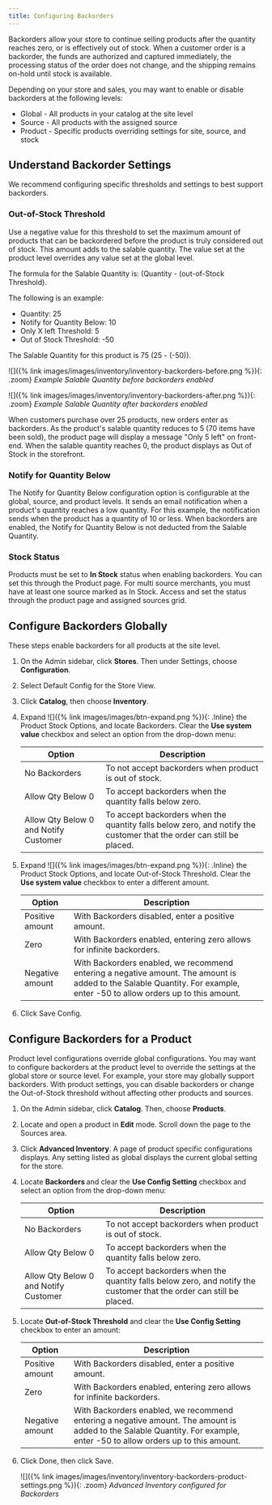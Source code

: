 ```yaml
---
title: Configuring Backorders
---
```



Backorders allow your store to continue selling products after the quantity reaches zero, or is effectively out of stock. When a customer order is a backorder, the funds are authorized and captured immediately, the processing status of the order does not change, and the shipping remains on-hold until stock is available.

Depending on your store and sales, you may want to enable or disable backorders at the following levels:

* Global - All products in your catalog at the site level
* Source - All products with the assigned source
* Product - Specific products overriding settings for site, source, and stock

## Understand Backorder Settings

We recommend configuring specific thresholds and settings to best support backorders.

### Out-of-Stock Threshold

Use a negative value for this threshold to set the maximum amount of products that can be backordered before the product is truly considered out of stock. This amount adds to the salable quantity. The value set at the product level overrides any value set at the global level.

The formula for the Salable Quantity is: (Quantity - (out-of-Stock Threshold).

The following is an example:

* Quantity: 25
* Notify for Quantity Below: 10
* Only X left Threshold: 5
* Out of Stock Threshold: -50

The Salable Quantity for this product is 75 (25 - (-50)).

![]({% link images/images/inventory/inventory-backorders-before.png %}){: .zoom}
*Example Salable Quantity before backorders enabled*

![]({% link images/images/inventory/inventory-backorders-after.png %}){: .zoom}
*Example Salable Quantity after backorders enabled*

When customers purchase over 25 products, new orders enter as backorders. As the product's salable quantity reduces to 5 (70 items have been sold), the product page will display a message "Only 5 left" on front-end. When the salable quantity reaches 0, the product displays as Out of Stock in the storefront.

### Notify for Quantity Below

The Notify for Quantity Below configuration option is configurable at the global, source, and product levels. It sends an email notification when a product's quantity reaches a low quantity. For this example, the notification sends when the product has a quantity of 10 or less. When backorders are enabled, the Notify for Quantity Below is not deducted from the Salable Quantity.

### Stock Status

Products must be set to **In Stock** status when enabling backorders. You can set this through the Product page. For multi source merchants, you must have at least one source marked as In Stock. Access and set the status through the product page and assigned sources grid.

## Configure Backorders Globally

These steps enable backorders for all products at the site level.

1. On the Admin sidebar, click **Stores**. Then under Settings, choose **Configuration**.

1. Select Default Config for the Store View.

1. Click **Catalog**, then choose **Inventory**.

1. Expand ![]({% link images/images/btn-expand.png %}){: .Inline} the Product Stock Options, and locate Backorders. Clear the **Use system value** checkbox and select an option from the drop-down menu:

    |Option|Description|
    |--|--|
    | No Backorders | To not accept backorders when product is out of stock. |
    | Allow Qty Below 0 | To accept backorders when the quantity falls below zero. |
    | Allow Qty Below 0 and Notify Customer | To accept backorders when the quantity falls below zero, and notify the customer that the order can still be placed. |

1. Expand ![]({% link images/images/btn-expand.png %}){: .Inline} the Product Stock Options, and locate Out-of-Stock Threshold. Clear the **Use system value** checkbox to enter a different amount.

    |Option|Description|
    |--|--|
    | Positive amount | With Backorders disabled, enter a positive amount. |
    | Zero | With Backorders enabled, entering zero allows for infinite backorders. |
    | Negative amount | With Backorders enabled, we recommend entering a negative amount. The amount is added to the Salable Quantity. For example, enter -50 to allow orders up to this amount. |

1. Click <span class="btn">Save Config</span>.

## Configure Backorders for a Product

Product level configurations override global configurations. You may want to configure backorders at the product level to override the settings at the global store or source level. For example, your store may globally support backorders. With product settings, you can disable backorders or change the Out-of-Stock threshold without affecting other products and sources.

1. On the Admin sidebar, click **Catalog**. Then, choose **Products**.

1. Locate and open a product in **Edit** mode. Scroll down the page to the Sources area.

1. Click **Advanced Inventory**. A page of product specific configurations displays. Any setting listed as global displays the current global setting for the store.

1. Locate <b>Backorders </b>and clear the **Use Config Setting** checkbox and select an option from the drop-down menu:

    |Option|Description|
    |--|--|
    | No Backorders | To not accept backorders when product is out of stock. |
    | Allow Qty Below 0 | To accept backorders when the quantity falls below zero. |
    | Allow Qty Below 0 and Notify Customer | To accept backorders when the quantity falls below zero, and notify the customer that the order can still be placed. |

1. Locate **Out-of-Stock Threshold** and clear the **Use Config Setting** checkbox to enter an amount:

    |Option|Description|
    |--|--|
    | Positive amount | With Backorders disabled, enter a positive amount. |
    | Zero | With Backorders enabled, entering zero allows for infinite backorders. |
    | Negative amount | With Backorders enabled, we recommend entering a negative amount. The amount is added to the Salable Quantity. For example, enter -50 to allow orders up to this amount. |

1. Click <span class="btn">Done</span>, then click <span class="btn">Save</span>.

    ![]({% link images/images/inventory/inventory-backorders-product-settings.png %}){: .zoom}
    *Advanced Inventory configured for Backorders*
